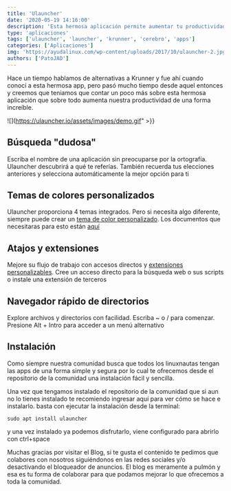 ```yaml
---
title: 'Ulauncher'
date: '2020-05-19 14:16:00'
description: 'Esta hermosa aplicación permite aumentar tu productividad de una forma increible y ademas es muy cómoda.'
type: 'aplicaciones'
tags: ['ulauncher', 'launcher', 'krunner', 'cerebro', 'apps']
categories: ['Aplicaciones']
img: 'https://ayudalinux.com/wp-content/uploads/2017/10/ulauncher-2.jpg'
authors: ['PatoJAD']
---
```


Hace un tiempo hablamos de alternativas a Krunner y fue ahí cuando conocí a esta hermosa app, pero pasó mucho tiempo desde aquel entonces y creemos que teniamos que contar un poco más sobre esta hermosa aplicación que sobre todo aumenta nuestra productividad de una forma increíble.

![](https://ulauncher.io/assets/images/demo.gif" >}}

## Búsqueda "dudosa"

Escriba el nombre de una aplicación sin preocuparse por la ortografía. Ulauncher descubrirá a qué te referías. También recuerda tus elecciones anteriores y selecciona automáticamente la mejor opción para ti

## Temas de colores personalizados

Ulauncher proporciona 4 temas integrados. Pero si necesita algo diferente, siempre puede crear un [tema de color personalizado](https://gist.github.com/gornostal/02a232e6e560da7946c053555ced6cce). Los documentos que necesitaras para esto están [aquí](https://docs.ulauncher.io/en/latest/themes/themes.html)

## Atajos y extensiones

Mejore su flujo de trabajo con accesos directos y [extensiones personalizables](https://ext.ulauncher.io/). Cree un acceso directo para la búsqueda web o sus scripts o instale una extensión de terceros

## Navegador rápido de directorios

Explore archivos y directorios con facilidad. Escriba ~ o / para comenzar. Presione Alt + Intro para acceder a un menú alternativo

## Instalación

Como siempre nuestra comunidad busca que todos los linuxnautas tengan las apps de una forma simple y segura por lo cual te ofrecemos desde el repositorio de la comunidad una instalación fácil y sencilla.

Una vez que tengamos instalado el repositorio de la comunidad que si aun no lo tienes instalado te recomiendo ingresar aquí para ver cómo se hace e instalarlo. basta con ejecutar la instalación desde la terminal:

    sudo apt install ulauncher

y una vez instalado ya podemos disfrutarlo, viene configurado para abrirlo con ctrl+space

Muchas gracias por visitar el Blog, si te gusta el contenido te pedimos que colabores con nosotros siguiéndonos en las redes sociales y/o desactivando el bloqueador de anuncios. El blog es meramente a pulmón y esa es tu forma de colaborar para que podamos mejorar lo que ofrecemos a toda la comunidad.
